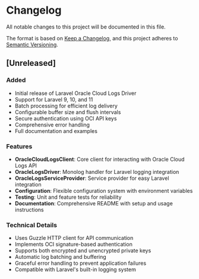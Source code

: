 # Changelog

All notable changes to this project will be documented in this file.

The format is based on [Keep a Changelog](https://keepachangelog.com/en/1.0.0/),
and this project adheres to [Semantic Versioning](https://semver.org/spec/v2.0.0.html).

## [Unreleased]

### Added
- Initial release of Laravel Oracle Cloud Logs Driver
- Support for Laravel 9, 10, and 11
- Batch processing for efficient log delivery
- Configurable buffer size and flush intervals
- Secure authentication using OCI API keys
- Comprehensive error handling
- Full documentation and examples

### Features
- **OracleCloudLogsClient**: Core client for interacting with Oracle Cloud Logs API
- **OracleLogsDriver**: Monolog handler for Laravel logging integration
- **OracleLogsServiceProvider**: Service provider for easy Laravel integration
- **Configuration**: Flexible configuration system with environment variables
- **Testing**: Unit and feature tests for reliability
- **Documentation**: Comprehensive README with setup and usage instructions

### Technical Details
- Uses Guzzle HTTP client for API communication
- Implements OCI signature-based authentication
- Supports both encrypted and unencrypted private keys
- Automatic log batching and buffering
- Graceful error handling to prevent application failures
- Compatible with Laravel's built-in logging system
